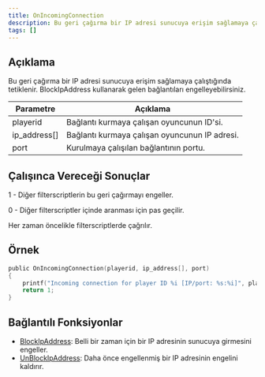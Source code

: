 ```yaml
---
title: OnIncomingConnection
description: Bu geri çağırma bir IP adresi sunucuya erişim sağlamaya çalıştığında tetiklenir.
tags: []
---
```


## Açıklama

Bu geri çağırma bir IP adresi sunucuya erişim sağlamaya çalıştığında tetiklenir. BlockIpAddress kullanarak gelen bağlantıları engelleyebilirsiniz.

| Parametre        | Açıklama                                   |
| ------------ | --------------------------------------------- |
| playerid     | Bağlantı kurmaya çalışan oyuncunun ID'si.     |
| ip_address[] | Bağlantı kurmaya çalışan oyuncunun IP adresi. |
| port         | Kurulmaya çalışılan bağlantının portu.        |

## Çalışınca Vereceği Sonuçlar

1 - Diğer filterscriptlerin bu geri çağırmayı engeller.

0 - Diğer filterscriptler içinde aranması için pas geçilir.

Her zaman öncelikle filterscriptlerde çağrılır.

## Örnek

```c
public OnIncomingConnection(playerid, ip_address[], port)
{
    printf("Incoming connection for player ID %i [IP/port: %s:%i]", playerid, ip_address, port);
    return 1;
}
```

## Bağlantılı Fonksiyonlar

- [BlockIpAddress](../functions/BlockIpAddress.md): Belli bir zaman için bir IP adresinin sunucuya girmesini engeller.
- [UnBlockIpAddress](../functions/UnBlockIpAddress.md): Daha önce engellenmiş bir IP adresinin engelini kaldırır.
